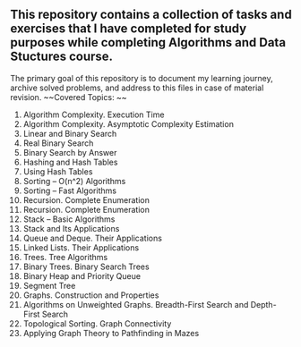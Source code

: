 ## This repository contains a collection of tasks and exercises that I have completed for study purposes while completing Algorithms and Data Stuctures course.  
The primary goal of this repository is to document my learning journey, archive solved problems, and address to this files in case of material revision.
~~Covered Topics:  ~~
1) Algorithm Complexity. Execution Time
2) Algorithm Complexity. Asymptotic Complexity Estimation
3) Linear and Binary Search
4) Real Binary Search
5) Binary Search by Answer
6) Hashing and Hash Tables
7) Using Hash Tables
8) Sorting – O(n^2) Algorithms
9) Sorting – Fast Algorithms
10) Recursion. Complete Enumeration
11) Recursion. Complete Enumeration
12) Stack – Basic Algorithms
13) Stack and Its Applications
14) Queue and Deque. Their Applications
15) Linked Lists. Their Applications
16) Trees. Tree Algorithms
17) Binary Trees. Binary Search Trees
18) Binary Heap and Priority Queue
20) Segment Tree
21) Graphs. Construction and Properties
22) Algorithms on Unweighted Graphs. Breadth-First Search and Depth-First Search
23) Topological Sorting. Graph Connectivity
24) Applying Graph Theory to Pathfinding in Mazes
